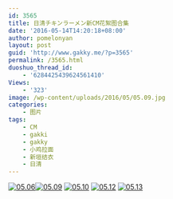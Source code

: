 ```yaml
---
id: 3565
title: 日清チキンラーメン新CM花絮图合集
date: '2016-05-14T14:20:18+08:00'
author: pomelonyan
layout: post
guid: 'http://www.gakky.me/?p=3565'
permalink: /3565.html
duoshuo_thread_id:
    - '6284425439624561410'
Views:
    - '323'
image: /wp-content/uploads/2016/05/05.09.jpg
categories:
    - 图片
tags:
    - CM
    - gakki
    - gakky
    - 小鸡拉面
    - 新垣结衣
    - 日清
---
```


[![05.06](http://www.yui-aragaki.org/wp-content/uploads/2016/05/05.06.jpg)](http://www.yui-aragaki.org/wp-content/uploads/2016/05/05.06.jpg "05.06")[![05.09](http://www.yui-aragaki.org/wp-content/uploads/2016/05/05.09.jpg)](http://www.yui-aragaki.org/wp-content/uploads/2016/05/05.09.jpg "05.09") [![05.10](http://www.yui-aragaki.org/wp-content/uploads/2016/05/05.10.jpg)](http://www.yui-aragaki.org/wp-content/uploads/2016/05/05.10.jpg "05.10") [![05.12](http://www.yui-aragaki.org/wp-content/uploads/2016/05/05.12.jpg)](http://www.yui-aragaki.org/wp-content/uploads/2016/05/05.12.jpg "05.12") [![05.13](http://www.yui-aragaki.org/wp-content/uploads/2016/05/05.13.jpg)](http://www.yui-aragaki.org/wp-content/uploads/2016/05/05.13.jpg "05.13")
